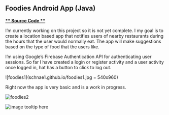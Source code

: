 ## Foodies Android App (Java)

**[ ** Source Code **](https://github.com/schnae1/Foodies)**

I’m currently working on this project so it is not yet complete. I my goal is to create a location based app that notifies users of nearby restaurants during the hours that the user would normally eat. The app will make suggestions based on the type of food that the users like.

I’m using Google’s Firebase Authentication API for authenticating user sessions. So far I have created a login or register activity and a user activity once logged in, hat has a button to click to log out.

![foodies1](schnae1.github.io/foodies1.jpg = 540x960)

Right now the app is very basic and is a work in progress.

![foodies2](schnae1.github.io/foodies2.jpg)

![image tooltip here](schnae1.github.io/foodies3.png)

